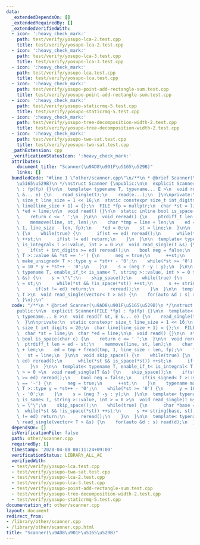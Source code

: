 ```yaml
---
data:
  _extendedDependsOn: []
  _extendedRequiredBy: []
  _extendedVerifiedWith:
  - icon: ':heavy_check_mark:'
    path: test/verify/yosupo-lca-2.test.cpp
    title: test/verify/yosupo-lca-2.test.cpp
  - icon: ':heavy_check_mark:'
    path: test/verify/yosupo-lca-3.test.cpp
    title: test/verify/yosupo-lca-3.test.cpp
  - icon: ':heavy_check_mark:'
    path: test/verify/yosupo-lca.test.cpp
    title: test/verify/yosupo-lca.test.cpp
  - icon: ':heavy_check_mark:'
    path: test/verify/yosupo-point-add-rectangle-sum.test.cpp
    title: test/verify/yosupo-point-add-rectangle-sum.test.cpp
  - icon: ':heavy_check_mark:'
    path: test/verify/yosupo-staticrmq-5.test.cpp
    title: test/verify/yosupo-staticrmq-5.test.cpp
  - icon: ':heavy_check_mark:'
    path: test/verify/yosupo-tree-decomposition-width-2.test.cpp
    title: test/verify/yosupo-tree-decomposition-width-2.test.cpp
  - icon: ':heavy_check_mark:'
    path: test/verify/yosupo-two-sat.test.cpp
    title: test/verify/yosupo-two-sat.test.cpp
  _pathExtension: cpp
  _verificationStatusIcon: ':heavy_check_mark:'
  attributes:
    document_title: "Scanner(\u9AD8\u901F\u5165\u529B)"
    links: []
  bundledCode: "#line 1 \"other/scanner.cpp\"\n/**\n * @brief Scanner(\u9AD8\u901F\
    \u5165\u529B)\n */\nstruct Scanner {\npublic:\n\n  explicit Scanner(FILE *fp)\
    \ : fp(fp) {}\n\n  template< typename T, typename... E >\n  void read(T &t, E\
    \ &... e) {\n    read_single(t);\n    read(e...);\n  }\n\nprivate:\n  static constexpr\
    \ size_t line_size = 1 << 16;\n  static constexpr size_t int_digits = 20;\n  char\
    \ line[line_size + 1] = {};\n  FILE *fp = nullptr;\n  char *st = line;\n  char\
    \ *ed = line;\n\n  void read() {}\n\n  static inline bool is_space(char c) {\n\
    \    return c <= ' ';\n  }\n\n  void reread() {\n    ptrdiff_t len = ed - st;\n\
    \    memmove(line, st, len);\n    char *tmp = line + len;\n    ed = tmp + fread(tmp,\
    \ 1, line_size - len, fp);\n    *ed = 0;\n    st = line;\n  }\n\n  void skip_space()\
    \ {\n    while(true) {\n      if(st == ed) reread();\n      while(*st && is_space(*st))\
    \ ++st;\n      if(st != ed) return;\n    }\n  }\n\n  template< typename T, enable_if_t<\
    \ is_integral< T >::value, int > = 0 >\n  void read_single(T &s) {\n    skip_space();\n\
    \    if(st + int_digits >= ed) reread();\n    bool neg = false;\n    if(is_signed<\
    \ T >::value && *st == '-') {\n      neg = true;\n      ++st;\n    }\n    typename\
    \ make_unsigned< T >::type y = *st++ - '0';\n    while(*st >= '0') {\n      y\
    \ = 10 * y + *st++ - '0';\n    }\n    s = (neg ? -y : y);\n  }\n\n  template<\
    \ typename T, enable_if_t< is_same< T, string >::value, int > = 0 >\n  void read_single(T\
    \ &s) {\n    s = \"\";\n    skip_space();\n    while(true) {\n      char *base\
    \ = st;\n      while(*st && !is_space(*st)) ++st;\n      s += string(base, st);\n\
    \      if(st != ed) return;\n      reread();\n    }\n  }\n\n  template< typename\
    \ T >\n  void read_single(vector< T > &s) {\n    for(auto &d : s) read(d);\n \
    \ }\n};\n"
  code: "/**\n * @brief Scanner(\u9AD8\u901F\u5165\u529B)\n */\nstruct Scanner {\n\
    public:\n\n  explicit Scanner(FILE *fp) : fp(fp) {}\n\n  template< typename T,\
    \ typename... E >\n  void read(T &t, E &... e) {\n    read_single(t);\n    read(e...);\n\
    \  }\n\nprivate:\n  static constexpr size_t line_size = 1 << 16;\n  static constexpr\
    \ size_t int_digits = 20;\n  char line[line_size + 1] = {};\n  FILE *fp = nullptr;\n\
    \  char *st = line;\n  char *ed = line;\n\n  void read() {}\n\n  static inline\
    \ bool is_space(char c) {\n    return c <= ' ';\n  }\n\n  void reread() {\n  \
    \  ptrdiff_t len = ed - st;\n    memmove(line, st, len);\n    char *tmp = line\
    \ + len;\n    ed = tmp + fread(tmp, 1, line_size - len, fp);\n    *ed = 0;\n \
    \   st = line;\n  }\n\n  void skip_space() {\n    while(true) {\n      if(st ==\
    \ ed) reread();\n      while(*st && is_space(*st)) ++st;\n      if(st != ed) return;\n\
    \    }\n  }\n\n  template< typename T, enable_if_t< is_integral< T >::value, int\
    \ > = 0 >\n  void read_single(T &s) {\n    skip_space();\n    if(st + int_digits\
    \ >= ed) reread();\n    bool neg = false;\n    if(is_signed< T >::value && *st\
    \ == '-') {\n      neg = true;\n      ++st;\n    }\n    typename make_unsigned<\
    \ T >::type y = *st++ - '0';\n    while(*st >= '0') {\n      y = 10 * y + *st++\
    \ - '0';\n    }\n    s = (neg ? -y : y);\n  }\n\n  template< typename T, enable_if_t<\
    \ is_same< T, string >::value, int > = 0 >\n  void read_single(T &s) {\n    s\
    \ = \"\";\n    skip_space();\n    while(true) {\n      char *base = st;\n    \
    \  while(*st && !is_space(*st)) ++st;\n      s += string(base, st);\n      if(st\
    \ != ed) return;\n      reread();\n    }\n  }\n\n  template< typename T >\n  void\
    \ read_single(vector< T > &s) {\n    for(auto &d : s) read(d);\n  }\n};\n"
  dependsOn: []
  isVerificationFile: false
  path: other/scanner.cpp
  requiredBy: []
  timestamp: '2020-04-08 00:11:24+09:00'
  verificationStatus: LIBRARY_ALL_AC
  verifiedWith:
  - test/verify/yosupo-lca.test.cpp
  - test/verify/yosupo-two-sat.test.cpp
  - test/verify/yosupo-lca-2.test.cpp
  - test/verify/yosupo-lca-3.test.cpp
  - test/verify/yosupo-point-add-rectangle-sum.test.cpp
  - test/verify/yosupo-tree-decomposition-width-2.test.cpp
  - test/verify/yosupo-staticrmq-5.test.cpp
documentation_of: other/scanner.cpp
layout: document
redirect_from:
- /library/other/scanner.cpp
- /library/other/scanner.cpp.html
title: "Scanner(\u9AD8\u901F\u5165\u529B)"
---
```

